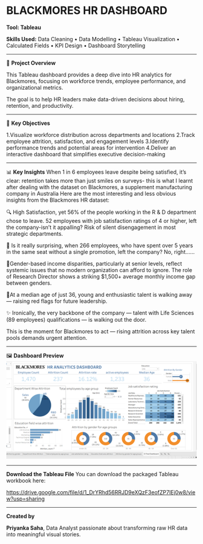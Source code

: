 # BLACKMORES HR DASHBOARD


**Tool: Tableau**

**Skills Used:** Data Cleaning • Data Modelling • Tableau Visualization • Calculated Fields • KPI Design • Dashboard Storytelling

-------

📖 **Project Overview**

This Tableau dashboard provides a deep dive into HR analytics for Blackmores, focusing on workforce trends, employee performance, and organizational metrics.

The goal is to help HR leaders make data-driven decisions about hiring, retention, and productivity.

------

🎯 **Key Objectives**

1.Visualize workforce distribution across departments and locations
2.Track employee attrition, satisfaction, and engagement levels
3.Identify performance trends and potential areas for intervention
4.Deliver an interactive dashboard that simplifies executive decision-making

------

📊 **Key Insights**
When 1 in 6 employees leave despite being satisfied, it’s clear: retention takes more than just smiles on surveys- this is what I learnt after dealing with the dataset on Blackmores, a supplement manufacturing company in Australia
Here are the most interesting and less obvious insights from the Blackmores HR dataset:

🔍 High Satisfaction, yet 56% of the people working in the R & D department chose to leave. 52 employees with job satisfaction ratings of 4 or higher, left the company-isn’t it appalling? Risk of silent disengagement in most strategic departments.

🧱 Is it really surprising, when 266 employees, who have spent over 5 years in the same seat without a single promotion, left the company? No, right……

💸Gender-based income disparities, particularly at senior levels, reflect systemic issues that no modern organization can afford to ignore. The role of Research Director shows a striking $1,500+ average monthly income gap between genders.

🧊At a median age of just 36, young and enthusiastic talent is walking away — raising red flags for future leadership. 

✨ Ironically, the very backbone of the company — talent with Life Sciences (89 employees) qualifications — is walking out the door.

This is the moment for Blackmores to act — rising attrition across key talent pools demands urgent attention.

--------

🖼️ **Dashboard Preview**
![Blackmore](https://github.com/priyankasaha-bit/Blackmores-Dashboard/blob/main/Blackmores%20Screensht_png.png?raw=true)

------

**Download the Tableau File**
You can download the packaged Tableau workbook here:

https://drive.google.com/file/d/1_DrYRhd56RRJD9eXQzF3eofZP7IEj0w8/view?usp=sharing

--------

**Created by**

**Priyanka Saha**, Data Analyst passionate about transforming raw HR data into meaningful visual stories.
